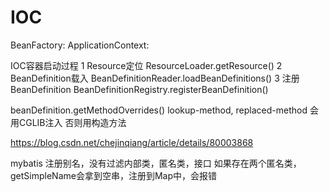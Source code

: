 # IOC

BeanFactory:
ApplicationContext:

IOC容器启动过程
1 Resource定位 ResourceLoader.getResource()
2 BeanDefinition载入 BeanDefinitionReader.loadBeanDefinitions()
3 注册BeanDefinition  BeanDefinitionRegistry.registerBeanDefinition()

beanDefinition.getMethodOverrides()
lookup-method, replaced-method 会用CGLIB注入
否则用构造方法

https://blog.csdn.net/chejinqiang/article/details/80003868


mybatis 注册别名，没有过滤内部类，匿名类，接口
如果存在两个匿名类，getSimpleName会拿到空串，注册到Map中，会报错
